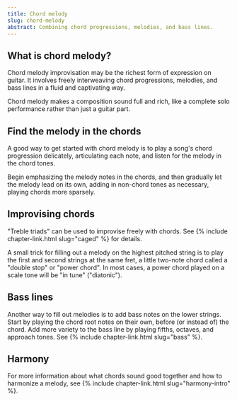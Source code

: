 ```yaml
---
title: Chord melody
slug: chord-melody
abstract: Combining chord progressions, melodies, and bass lines.
---
```


## What is chord melody?

Chord melody improvisation may be the richest form of expression on guitar.
It involves freely interweaving chord progressions,
melodies, and bass lines in a fluid and captivating way.

Chord melody makes a composition sound full and rich, 
like a complete solo performance rather than just a guitar part.

## Find the melody in the chords

A good way to get started with chord melody is to play a song's chord progression delicately,
articulating each note,
and listen for the melody in the chord tones.

Begin emphasizing the melody notes in the chords,
and then gradually let the melody lead on its own,
adding in non-chord tones as necessary,
playing chords more sparsely.

## Improvising chords

"Treble triads" can be used to improvise freely with chords. 
See {% include chapter-link.html slug="caged" %} for details.

A small trick for filling out a melody on the highest pitched string
is to play the first and second strings at the same fret,
a little two-note chord called a "double stop" or "power chord".
In most cases,
a power chord played on a scale tone
will be "in tune" ("diatonic").

## Bass lines 

Another way to fill out melodies 
is to add bass notes on the lower strings.
Start by playing the chord root notes on their own,
before (or instead of) the chord.
Add more variety to the bass line by playing fifths, octaves, and approach tones.
See {% include chapter-link.html slug="bass" %}.

## Harmony

For more information about what chords sound good together
and how to harmonize a melody,
see {% include chapter-link.html slug="harmony-intro" %}. 
